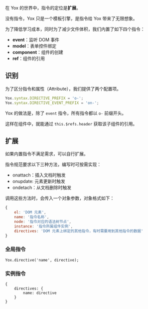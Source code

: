 在 Yox 的世界中，指令的定位是**扩展**。

没有指令，Yox 只是一个模板引擎，是指令给 Yox 带来了无限想象。

为了降低学习成本，同时为了减少文件体积，我们内置了如下四个指令：

* **event**：监听 DOM 事件
* **model**：表单控件绑定
* **component**：组件的创建
* **ref**：组件的引用


## 识别

为了区分指令和属性（Attribute），我们提供了两个配置项。

```js
Yox.syntax.DIRECTIVE_PREFIX = 'o-';
Yox.syntax.DIRECTIVE_EVENT_PREFIX = 'on-';
```

Yox 的做法是，除了 `event` 指令，所有指令都以 `o-` 前缀开头。

这样在组件中，就能通过 `this.$refs.header` 获取该子组件的引用。

## 扩展

如果内置指令不满足需求，可以自行扩展。

指令规范要求以下三种方法，编写时可按需实现：

* onattach：插入文档时触发
* onupdate: 元素更新时触发
* ondetach：从文档删除时触发

调用这些方法时，会传入一个对象参数，对象格式如下：

```javascript
{
    el: 'DOM 元素',
    name: '指令名称',
    node: '指令对应的语法树节点',
    instance: '指令所属组件实例',
    directives: 'DOM 元素上绑定的其他指令，有时需要用到其他指令的数据'
}
```

### 全局指令

```
Yox.directive('name', directive);
```

### 实例指令

```
{
    directives: {
        name: directive
    }
}
```

